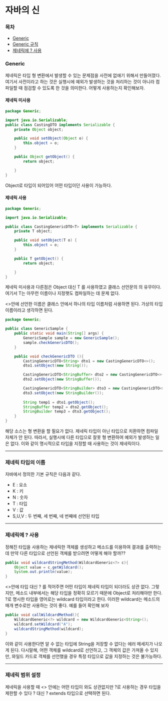 # 자바의 신

### 목차

- [Generic](#Generic)
- [Generic 규칙](#제네릭-타입의-이름)
- [제네릭에 ? 사용](#제네릭에-?-사용)



### Generic

제네릭은 타입 형 변환에서 발생할 수 있는 문제점을 사전에 없애기 위해서 만들어졌다. 
여기서 사전이라고 하는 것은 실행시에 예외가 발생하는 것을 처리하는 것이 아니라 컴파일할 때 
점검할 수 있도록 한 것을 의미한다. 어떻게 사용하는지 확인해보자.

#### 제네릭 미사용

~~~java
package Generic;

import java.io.Serializable;
public class CastingDTO implements Serializable {
    private Object object;

    public void setObject(Object o) {
        this.object = o;
    }

    public Object getObject() {
        return object;

    }
}
~~~

Object로 타입이 되어있어 어떤 타입이던 사용이 가능하다.

#### 제네릭 사용

~~~java
package Generic;

import java.io.Serializable;

public class CastingGenericDTO<T> implements Serializable {
    private T object;

    public void setObject(T o) {
        this.object = o;
    }

    public T getObject() {
        return object;

    }
}
~~~

제네릭 미사용과 다른점은 Object 대신 T 를 사용하였고 클래스 선언문의 <T>의 유무이다. 
여기서 T는 아무런 이름이나 지정햇도 컴파일하는 데 문제 없다.

<>안에 선언한 이름은 클래스 안에서 하나의 타입 이름처럼 사용하면 된다. 가상의 타입 이름이라고 생각하면 된다.

~~~java
package Generic;

public class GenericSample {
    public static void main(String[] args) {
        GenericSample sample = new GenericSample();
        sample.checkGenericDTO();
    }

    public void checkGenericDTO (){
        CastingGenericDTO<String> dto1 = new CastingGenericDTO<>();
        dto1.setObject(new String());

        CastingGenericDTO<StringBuffer> dto2 = new CastingGenericDTO<>();
        dto2.setObject(new StringBuffer());

        CastingGenericDTO<StringBuilder> dto3 = new CastingGenericDTO<>();
        dto3.setObject(new StringBuilder());
        
        String temp1 = dto1.getObject();
        StringBuffer temp2 = dto2.getObject();
        StringBuilder temp3 = dto3.getObject(); 
    }
}
~~~

해당 소스는 형 변환을 할 필요가 없다. 제네릭 타입이 아닌 타입으로 치환하면 컴파일 자체가 안 된다.
따라서, 실행시에 다른 타입으로 잘못 형 변환하여 예외가 발생하는 일은 없다.
이와 같이 명시적으로 타입을 지정할 때 사용하는 것이 제네릭이다.

---
### 제네릭 타입의 이름

자바에서 정의한 기본 규칙은 다음과 같다.

- E : 요소
- K : 키
- N : 숫자
- T : 타입
- V : 값
- S,U,V : 두 번째, 세 번째, 네 번째에 선언된 타입

---
### 제네릭에 ? 사용

정해진 타입을 사용하는 제네릭한 객체를 생성하고 메소드를 이용하여 결과를 출력하는데 만약 다른 타입으로 선언된 객체를 받으려면 어떻게 해야 할까??

~~~java
public void wildcardStringMethod(WildcardGeneric<?> c){
    Object value = c.getWildcard();
    System.out.println(value);
}
~~~

<>안에 타입 대신 ? 를 적어주면 어떤 타입이 제네릭 타입이 되더라도 상관 없다. 그렇지만,
메소드 내부에서는 해당 타입을 정확히 모르기 때문에 Object로 처리해야만 한다. ?로 명시한 타입을 영어로는 wildcard 타입이라고 한다.
이러한 wildcard는 메소드의 매개 변수로만 사용하는 것이 좋다. 예를 들어 확인해 보자

~~~java
public void callWildcardMethod(){
    WildcardGeneric<?> wildcard = new WildcardGeneric<String>();
    wildcard.setWildcard("A");
    wildcardStringMethod(wildcard);
}
~~~

이와 같이 사용한다면 알 수 없는 타입에 String을 저장할 수 없다는 에러 메세지가 나오게 된다.
다시말해, 어떤 객체를 wildcard로 선언하고, 그 객체의 값은 가져올 수 있지만, 와일드 카드로 객체를 선언했을 경우 특정 타입으로 값을 지정하는 것은 불가능하다.

---
### 제네릭 범위 설정

제네릭을 사용할 때 <> 안에는 어떤 타입이 와도 상관없지만 ?로 사용하는 경우 타입을 제한할 수 있다
? 대신 ? extends 타입으로 선택하면 된다.

~~~java

~~~











